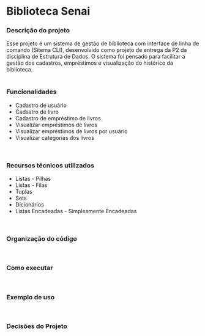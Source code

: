 <h1>Biblioteca Senai</h1>

<h3>Descrição do projeto</h3>

Esse projeto é um sistema de gestão de biblioteca com interface de linha de comando (Sitema CLI), desenvolvido como projeto de entrega da P2 da disciplina de Estrutura de Dados.
O sistema foi pensado para facilitar a gestão dos cadastros, empréstimos e visualização do histórico da biblioteca.
<br><br>

<h3>Funcionalidades</h3>

<ul>
  <li>Cadastro de usuário</li>
  <li>Cadsatro de livro</li>
  <li>Cadastro de empréstimo de livros</li>
  <li>Visualizar empréstimos de livros</li>
  <li>Visualizar empréstimos de livros por usuário</li>
  <li>Visualizar categorias dos livros</li>
</ul>
<br>

<h3>Recursos técnicos utilizados</h3>

<ul>
  <li>Listas - Pilhas</li>
  <li>Listas - Filas</li>
  <li>Tuplas</li>
  <li>Sets</li>
  <li>Dicionários</li>
  <li>Listas Encadeadas - Simplesmente Encadeadas</li>
</ul>
<br>

<h3>Organização do código</h3>
<br>

<h3>Como executar</h3>
<br>

<h3>Exemplo de uso</h3>
<br>

<h3>Decisões do Projeto</h3>
